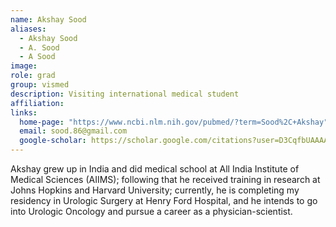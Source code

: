 ```yaml
---
name: Akshay Sood
aliases:
  - Akshay Sood
  - A. Sood
  - A Sood
image: 
role: grad
group: vismed
description: Visiting international medical student
affiliation: 
links:
  home-page: "https://www.ncbi.nlm.nih.gov/pubmed/?term=Sood%2C+Akshay"
  email: sood.86@gmail.com
  google-scholar: https://scholar.google.com/citations?user=D3CqfbUAAAAJ"
---
```


Akshay grew up in India and did medical school at All India Institute of Medical Sciences (AIIMS); following that he received training in research at Johns Hopkins and Harvard University; currently, he is completing my residency in Urologic Surgery at Henry Ford Hospital, and he intends to go into Urologic Oncology and pursue a career as a physician-scientist.



